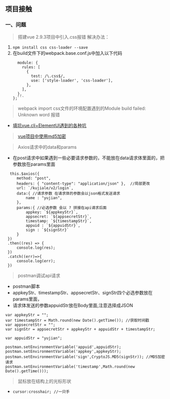 ## 项目接触
### 一、问题
> 搭建vue 2.9.3项目中引入.css报错
 解决办法：
1. ```npm install css css-loader --save```
2. 在build文件下的webpack.base.conf.js中加入以下代码
    ```module.exports = {
      module: {
        rules: [
          {
            test: /\.css$/,
            use: ['style-loader', 'css-loader'],
          },
        ],
      },
    };```
    
 > webpack import css文件的环境配置遇到的Module build failed: Unknown word 报错
  - [填坑vue.cli+ElementUI遇到的各种坑](https://www.jianshu.com/p/8419f15f9161)

> [vue项目中使用md5加密](https://blog.csdn.net/skyblacktoday/article/details/80255348)

> Axios请求中的data和params
 - 在post请求中如果遇到一些必要请求参数的，不能放在data请求体里面的，把参数放在params里面
 ```
   this.$axios({
      method: "post",
      headers: { "content-type": "application/json" },  //局部更改
      url: `/kujiale/v2/login`,
      data:{ //请求参数 在请求体的参数会以json格式发送请求
          name : "yujian",                       
      },
      params:{ //必选参数 会以 ? 拼接在api请求后面
          appkey: `${appkeyStr}`,
          appsecret: `${appsecretStr}`,
          timestamp: `${timestampStr}`,
          appuid : `${appuidStr}`,
          sign : `${signStr}`
      }
  })
  .then((res) => {
      console.log(res);
  })
  .catch((err)=>{
      console.log(err);
  })
  ```
  
> postman调试api请求
  - postman脚本
  - appkeyStr、timestampStr、appsecretStr、signStr四个必选参数放在params里面，
  - 请求体发送的参数appuidStr放在Body里面,注意选择成JSON
  ```
  var appkeyStr = "";
  var timestampStr = Math.round(new Date().getTime()); //获取时间戳
  var appsecretStr = "";
  var signStr = appsecretStr + appkeyStr + appuidStr + timestampStr; 
  
  var appuidStr = "yujian";

  postman.setEnvironmentVariable('appuid',appuidStr);
  postman.setEnvironmentVariable('appkey',appkeyStr);
  postman.setEnvironmentVariable('sign',CryptoJS.MD5(signStr)); //MD5加密请求
  postman.setEnvironmentVariable('timestamp',Math.round(new Date().getTime()));
  ```
 
> 鼠标放在结构上的光标形状
  - ```cursor:crosshair; //一只手```
  
  

  
  
  
  

